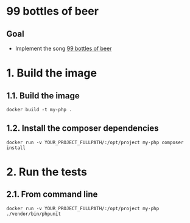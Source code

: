# 99 bottles of beer

## Goal
- Implement the song [99 bottles of beer](http://www.99-bottles-of-beer.net/lyrics.html) 

# 1. Build the image
## 1.1. Build the image
    docker build -t my-php .
## 1.2. Install the composer dependencies
    docker run -v YOUR_PROJECT_FULLPATH/:/opt/project my-php composer install
# 2. Run the tests
## 2.1. From command line
    docker run -v YOUR_PROJECT_FULLPATH/:/opt/project my-php ./vendor/bin/phpunit